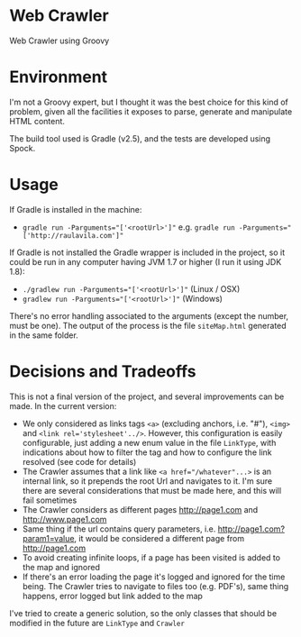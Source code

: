 # Web Crawler

Web Crawler using Groovy

# Environment

I'm not a Groovy expert, but I thought it was the best choice for this kind of problem, given all the facilities it exposes to parse, generate and manipulate HTML content.

The build tool used is Gradle (v2.5), and the tests are developed using Spock.

# Usage

If Gradle is installed in the machine: 

* `gradle run -Parguments="['<rootUrl>']"` e.g. `gradle run -Parguments="['http://raulavila.com']"`

If Gradle is not installed the Gradle wrapper is included in the project, so it could be run in any computer having JVM 1.7 or higher (I run it using JDK 1.8):

* `./gradlew run -Parguments="['<rootUrl>']"` (Linux / OSX)
* `gradlew run -Parguments="['<rootUrl>']"` (Windows)

There's no error handling associated to the arguments (except the number, must be one). The output of the process is the file `siteMap.html` generated in the same folder.

# Decisions and Tradeoffs

This is not a final version of the project, and several improvements can be made. In the current version:

* We only considered as links tags `<a>` (excluding anchors, i.e. "#"), `<img>` and `<link rel='stylesheet'../>`. However, this configuration is easily configurable, just adding a new enum value in the file `LinkType`, with indications about how to filter the tag and how to configure the link resolved (see code for details)
* The Crawler assumes that a link like `<a href="/whatever"...>` is an internal link, so it prepends the root Url and navigates to it. I'm sure there are several considerations that must be made here, and this will fail sometimes
* The Crawler considers as different pages http://page1.com and http://www.page1.com
* Same thing if the url contains query parameters, i.e. http://page1.com?param1=value, it would be considered a different page from http://page1.com
* To avoid creating infinite loops, if a page has been visited is added to the map and ignored
* If there's an error loading the page it's logged and ignored for the time being. The Crawler tries to navigate to files too (e.g. PDF's), same thing happens, error logged but link added to the map
 
 I've tried to create a generic solution, so the only classes that should be modified in the future are `LinkType` and `Crawler`
 
 
 
 


